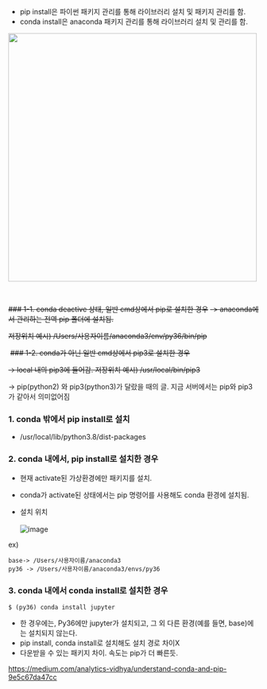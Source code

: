 
- pip install은 파이썬 패키지 관리를 통해 라이브러리 설치 및 패키지 관리를 함.
- conda install은 anaconda 패키지 관리를 통해 라이브러리 설치 및 관리를 함.

<img src="https://github.com/sandartchip/TIL/assets/15938354/3bba3974-0224-4bc1-b165-49a2c7e14b3e" width="500px"/>

​

~~### 1-1. conda deactive 상태, 일반 cmd상에서 pip로 설치한 경우~~
~~-> anaconda에서 관리하는 전역 pip 폴더에 설치됨.~~

~~저장위치 예시) /Users/사용자이름/anaconda3/env/py36/bin/pip~~

​
~~### 1-2. conda가 아닌 일반 cmd상에서 pip3로 설치한 경우​~~

~~-> local 내의 pip3에 들어감.
저장위치 예시) /usr/local/bin/pip3~~

-> pip(python2) 와 pip3(python3)가 달랐을 때의 글. 지금 서버에서는 pip와 pip3가 같아서 의미없어짐

### 1. conda 밖에서 pip install로 설치 
- /usr/local/lib/python3.8/dist-packages

### 2. conda 내에서, pip install로 설치한 경우
- 현재 activate된 가상환경에만 패키지를 설치.
- conda가 activate된 상태에서는 pip 명령어를 사용해도 conda 환경에 설치됨.

- 설치 위치 <br><br>
![image](https://github.com/sandartchip/TIL/assets/15938354/a32d3db1-e1bc-47d5-a932-ca642b65b9a4)

ex)

```
base-> /Users/사용자이름/anaconda3
py36 -> /Users/사용자이름/anaconda3/envs/py36
```

### 3. conda 내에서 conda install로 설치한 경우 
```
$ (py36) conda install jupyter
```
- 한 경우에는, Py36에만 jupyter가 설치되고, 그 외 다른 환경(예를 들면, base)에는 설치되지 않는다.
- pip install, conda install로 설치해도 설치 경로 차이X
- 다운받을 수 있는 패키지 차이. 속도는 pip가 더 빠른듯.

https://medium.com/analytics-vidhya/understand-conda-and-pip-9e5c67da47cc

​
